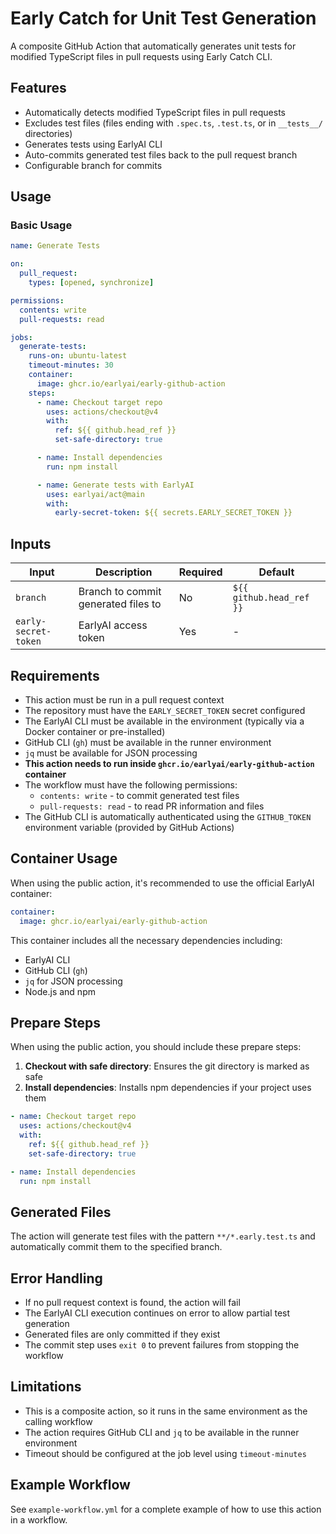 # Early Catch for Unit Test Generation

A composite GitHub Action that automatically generates unit tests for modified TypeScript files in pull requests using Early Catch CLI.

## Features

- Automatically detects modified TypeScript files in pull requests
- Excludes test files (files ending with `.spec.ts`, `.test.ts`, or in `__tests__/` directories)
- Generates tests using EarlyAI CLI
- Auto-commits generated test files back to the pull request branch
- Configurable branch for commits

## Usage

### Basic Usage

```yaml
name: Generate Tests

on:
  pull_request:
    types: [opened, synchronize]

permissions:
  contents: write
  pull-requests: read

jobs:
  generate-tests:
    runs-on: ubuntu-latest
    timeout-minutes: 30
    container:
      image: ghcr.io/earlyai/early-github-action
    steps:
      - name: Checkout target repo
        uses: actions/checkout@v4
        with:
          ref: ${{ github.head_ref }}
          set-safe-directory: true

      - name: Install dependencies
        run: npm install

      - name: Generate tests with EarlyAI
        uses: earlyai/act@main
        with:
          early-secret-token: ${{ secrets.EARLY_SECRET_TOKEN }}
```

## Inputs

| Input | Description | Required | Default |
|-------|-------------|----------|---------|
| `branch` | Branch to commit generated files to | No | `${{ github.head_ref }}` |
| `early-secret-token` | EarlyAI access token | Yes | - |

## Requirements

- This action must be run in a pull request context
- The repository must have the `EARLY_SECRET_TOKEN` secret configured
- The EarlyAI CLI must be available in the environment (typically via a Docker container or pre-installed)
- GitHub CLI (`gh`) must be available in the runner environment
- `jq` must be available for JSON processing
- **This action needs to run inside `ghcr.io/earlyai/early-github-action` container**
- The workflow must have the following permissions:
  - `contents: write` - to commit generated test files
  - `pull-requests: read` - to read PR information and files
- The GitHub CLI is automatically authenticated using the `GITHUB_TOKEN` environment variable (provided by GitHub Actions)

## Container Usage

When using the public action, it's recommended to use the official EarlyAI container:

```yaml
container:
  image: ghcr.io/earlyai/early-github-action
```

This container includes all the necessary dependencies including:
- EarlyAI CLI
- GitHub CLI (`gh`)
- `jq` for JSON processing
- Node.js and npm

## Prepare Steps

When using the public action, you should include these prepare steps:

1. **Checkout with safe directory**: Ensures the git directory is marked as safe
2. **Install dependencies**: Installs npm dependencies if your project uses them

```yaml
- name: Checkout target repo
  uses: actions/checkout@v4
  with:
    ref: ${{ github.head_ref }}
    set-safe-directory: true

- name: Install dependencies
  run: npm install
```

## Generated Files

The action will generate test files with the pattern `**/*.early.test.ts` and automatically commit them to the specified branch.

## Error Handling

- If no pull request context is found, the action will fail
- The EarlyAI CLI execution continues on error to allow partial test generation
- Generated files are only committed if they exist
- The commit step uses `exit 0` to prevent failures from stopping the workflow

## Limitations

- This is a composite action, so it runs in the same environment as the calling workflow
- The action requires GitHub CLI and `jq` to be available in the runner environment
- Timeout should be configured at the job level using `timeout-minutes`

## Example Workflow

See `example-workflow.yml` for a complete example of how to use this action in a workflow. 
